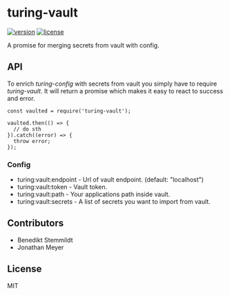 # turing-vault

[![version](https://img.shields.io/npm/v/turing-vault.svg)](https://www.npmjs.com/package/turing-vault) [![license](https://img.shields.io/npm/l/turing-vault.svg)](./LICENSE)

A promise for merging secrets from vault with config.

## API

To enrich _turing-config_ with secrets from vault you simply have to require _turing-vault_. It will return a promise which makes it easy to react to success and error.

    const vaulted = require('turing-vault');

    vaulted.then(() => {
      // do sth
    }).catch((error) => {
      throw error;
    });

### Config

- turing:vault:endpoint - Url of vault endpoint. (default: "localhost")
- turing:vault:token -  Vault token.
- turing:vault:path - Your applications path inside vault.
- turing:vault:secrets - A list of secrets you want to import from vault.

## Contributors

- Benedikt Stemmildt
- Jonathan Meyer

## License

MIT
